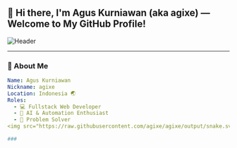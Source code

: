## 👋 Hi there, I'm Agus Kurniawan (aka agixe) — Welcome to My GitHub Profile!

![Header](https://capsule-render.vercel.app/api?type=waving&color=0:00C9FF,100:92FE9D&height=200&section=header&text=Hello,%20I'm%20Agixe!&fontSize=40&fontAlignY=35&desc=Fullstack%20Web%20Developer%20|%20Tech%20Enthusiast%20|%20Problem%20Solver&descAlignY=60)

---

### 🧠 About Me
```yaml
Name: Agus Kurniawan
Nickname: agixe
Location: Indonesia 🌏
Roles:
  - 💻 Fullstack Web Developer
  - 🤖 AI & Automation Enthusiast
  - 🧩 Problem Solver
<img src="https://raw.githubusercontent.com/agixe/agixe/output/snake.svg" alt="Snake animation" />

###